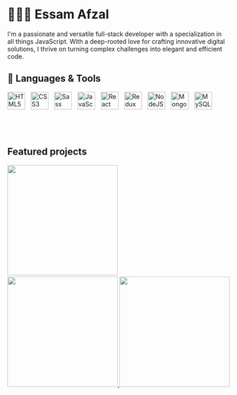 # 👨🏻‍💻 Essam Afzal
I'm a passionate and versatile full-stack developer with a specialization in all things JavaScript. With a deep-rooted love for crafting innovative digital solutions, I thrive on turning complex challenges into elegant and efficient code.

## 🧰 Languages & Tools
<div style="display:flex; row-gap:30px">
<img align="left" alt="HTML5" width="40px" style="padding-right:10px; padding-bottom:20px;" src="https://cdn.jsdelivr.net/gh/devicons/devicon/icons/html5/html5-original.svg" />
<img align="left" alt="CSS3" width="40px" style="padding-right:10px;" src="https://cdn.jsdelivr.net/gh/devicons/devicon/icons/css3/css3-original.svg" />
<img align="left" alt="Sass" width="40px" style="padding-right:10px;" src="https://cdn.jsdelivr.net/gh/devicons/devicon/icons/sass/sass-original.svg" />
<img align="left" alt="JavaScript" width="40px" style="padding-right:10px;" src="https://cdn.jsdelivr.net/gh/devicons/devicon/icons/javascript/javascript-original.svg" />
<img align="left" alt="React" width="40px" style="padding-right:10px;" src="https://cdn.jsdelivr.net/gh/devicons/devicon/icons/react/react-original.svg" />
<img align="left" alt="Redux" width="40px" style="padding-right:10px;" src="https://cdn.jsdelivr.net/gh/devicons/devicon/icons/redux/redux-original.svg" />
<img align="left" alt="NodeJS" width="40px" style="padding-right:10px;" src="https://cdn.jsdelivr.net/gh/devicons/devicon/icons/nodejs/nodejs-original.svg" />
<img align="left" alt="MongoDB" width="40px" style="padding-right:10px;" src="https://cdn.jsdelivr.net/gh/devicons/devicon/icons/mongodb/mongodb-original.svg" />
<img align="left" alt="MySQL" width="40px" style="padding-right:10px;" src="https://cdn.jsdelivr.net/gh/devicons/devicon/icons/mysql/mysql-original.svg"/>
  </div>
<br/><br/>


<h2>Featured projects</h2>
<a href="https://github.com/e-afzal/genesis" target="_blank" style="padding-right:30px">
<img style="height:auto; width:250px;" src="https://www.essamafzal.com/_next/image?url=%2Fwork%2Fgenesis%2Fgenesis_thumbnail.webp&w=2048&q=75" />
</a>
<a href="https://github.com/e-afzal/stash" target="_blank">
<img style="height:auto; width:250px;" src="https://www.essamafzal.com/_next/image?url=%2Fwork%2Fstash%2Fstash_thumbnail.webp&w=2048&q=75" />
</a>
<a href="https://github.com/e-afzal/stash" target="_blank">
<img style="height:auto; width:250px;" src="https://www.essamafzal.com/_next/image?url=%2Fwork%2Fwolfram_realty%2Fwolfram_thumbnail.webp&w=2048&q=75" />
</a>
<!--
**e-afzal/e-afzal** is a ✨ _special_ ✨ repository because its `README.md` (this file) appears on your GitHub profile.

Here are some ideas to get you started:

- 🔭 I’m currently working on ...
- 🌱 I’m currently learning ...
- 👯 I’m looking to collaborate on ...
- 🤔 I’m looking for help with ...
- 💬 Ask me about ...
- 📫 How to reach me: ...
- 😄 Pronouns: ...
- ⚡ Fun fact: ...
-->

